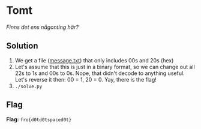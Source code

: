 # Tomt
*Finns det ens någonting här?*

## Solution
1. We get a file ([message.txt](./original_files/message.txt)) that only includes 00s and 20s (hex)
2. Let's assume that this is just in a binary format, so we can change out all 22s to 1s and 00s to 0s. Nope, that didn't decode to anything useful. Let's reverse it then: 00 = 1, 20 = 0. Yay, there is the flag!
3. `./solve.py`


## Flag
**Flag:** `fro{d0td0tspaced0t}`
